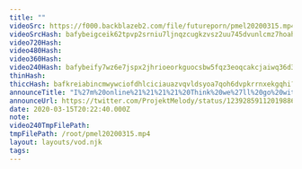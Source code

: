 ```yaml
---
title: ""
videoSrc: https://f000.backblazeb2.com/file/futureporn/pmel20200315.mp4
videoSrcHash: bafybeigceik62tpvp2srniu7ljnqzcugkzvsz2uu745dvunlcmz7hoahyu?filename=projektmelody-chaturbate-20200315T202240Z-source.mp4
video720Hash: 
video480Hash: 
video360Hash: 
video240Hash: bafybeify7wz6e7jspx2jhrioeorkguocsbw5fqz3eoqcakcjaiwq36d3hu?filename=projektmelody-chaturbate-20200315T202240Z-240p.mp4
thinHash: 
thiccHash: bafkreiabincmwywciofdhlciciauazvqvldsyoa7qoh6dvpkrrnxekgqhi?filename=20200315T202240Z-thicc.jpg
announceTitle: "I%27m%20online%21%21%21%21%20Think%20we%27ll%20go%20with%20some%20nimbus."
announceUrl: https://twitter.com/ProjektMelody/status/1239285911201988609
date: 2020-03-15T20:22:40.000Z
note: 
video240TmpFilePath: 
tmpFilePath: /root/pmel20200315.mp4
layout: layouts/vod.njk
tags:
---
```

